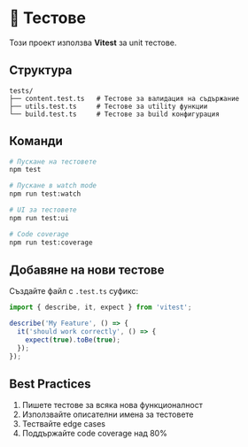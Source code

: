 # 🧪 Тестове

Този проект използва **Vitest** за unit тестове.

## Структура

```
tests/
├── content.test.ts   # Тестове за валидация на съдържание
├── utils.test.ts     # Тестове за utility функции
└── build.test.ts     # Тестове за build конфигурация
```

## Команди

```bash
# Пускане на тестовете
npm test

# Пускане в watch mode
npm run test:watch

# UI за тестовете
npm run test:ui

# Code coverage
npm run test:coverage
```

## Добавяне на нови тестове

Създайте файл с `.test.ts` суфикс:

```typescript
import { describe, it, expect } from 'vitest';

describe('My Feature', () => {
  it('should work correctly', () => {
    expect(true).toBe(true);
  });
});
```

## Best Practices

1. Пишете тестове за всяка нова функционалност
2. Използвайте описателни имена за тестовете
3. Тествайте edge cases
4. Поддържайте code coverage над 80%

